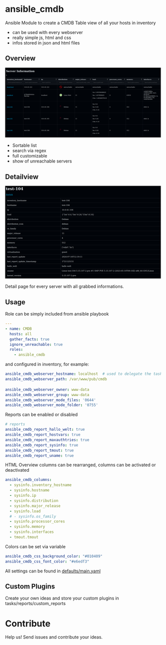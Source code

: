# ansible_cmdb

Ansible Module to create a CMDB Table view of all your hosts in inventory

 - can be used with every webserver
 - really simple js, html and css
 - infos stored in json and html files

## Overview

![screenshot](docs/assets/overview.png)

 - Sortable list
 - search via regex
 - full customizable
 - show of unreachable servers

## Detailview

![screenshot](docs/assets/detailview.png)

Detail page for every server with all grabbed informations.

## Usage

Role can be simply included from ansible playbook

```yaml
---
- name: CMDB
  hosts: all
  gather_facts: true
  ignore_unreachable: true
  roles:
    - ansible_cmdb
```

and configured in inventory, for example:

```yaml
ansible_cmdb_webserver_hostname: localhost  # used to delegate the tasks
ansible_cmdb_webserver_path: /var/www/pub/cmdb

ansible_cmdb_webserver_owner: www-data
ansible_cmdb_webserver_group: www-data
ansible_cmdb_webserver_mode_files: '0644'
ansible_cmdb_webserver_mode_folder: '0755'
```

Reports can be enabled or disabled

```yaml
# reports
ansible_cmdb_report_hallo_welt: true
ansible_cmdb_report_hostvars: true
ansible_cmdb_report_maxauthtries: true
ansible_cmdb_report_sysinfo: true
ansible_cmdb_report_tmout: true
ansible_cmdb_report_uname: true
```

HTML Overview columns can be rearranged, columns can be activated or deactivated

```yaml
ansible_cmdb_columns:
  - sysinfo.inventory_hostname
  - sysinfo.hostname
  - sysinfo.ip
  - sysinfo.distribution
  - sysinfo.major_release
  - sysinfo.load
  # - sysinfo.os_family
  - sysinfo.processor_cores
  - sysinfo.memory
  - sysinfo.interfaces
  - tmout.tmout
```

Colors can be set via variable

```yaml
ansible_cmdb_css_background_color: "#010409"
ansible_cmdb_css_font_color: "#e6edf3"
```

All settings can be found in [defaults/main.yaml](defaults/main.yaml)

## Custom Plugins

Create your own ideas and store your custom plugins in tasks/reports/custom_reports

# Contribute

Help us! Send issues and contribute your ideas.
